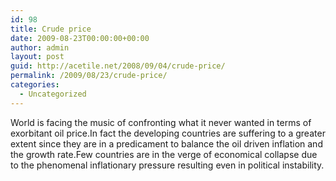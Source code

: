 ```yaml
---
id: 98
title: Crude price
date: 2009-08-23T00:00:00+00:00
author: admin
layout: post
guid: http://acetile.net/2008/09/04/crude-price/
permalink: /2009/08/23/crude-price/
categories:
  - Uncategorized
---
```

World is facing the music of confronting what it never wanted in terms of exorbitant oil price.In fact the developing countries are suffering to a greater extent since they are in a predicament to balance the oil driven inflation and the growth rate.Few countries are in the verge of economical collapse due to the phenomenal inflationary pressure resulting even in political instability.